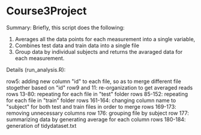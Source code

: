 # Course3Project

Summary: 
Briefly, this script does the following:
1) Averages all the data points for each measurement into a single variable, 
2) Combines test data and train data into a single file
3) Group data by individual subjects and returns the avaraged data for each measurement.


Details (run_analysis.R):

row5: adding new column "id" to each file, so as to merge different file stogether based on "id"
row9 and 11: re-organization to get averaged reads
rows 13-80: repeating for each file in "test" folder
rows 85-152: repeating for each file in "train" folder
rows 161-164: changing column name to "subject" for both test and train files in order to merge
rows 169-173: removing unnecessary columns
row 176: grouping file by subject
row 177: summarizing data by generating average for each column
rows 180-184: generation of tidydataset.txt



